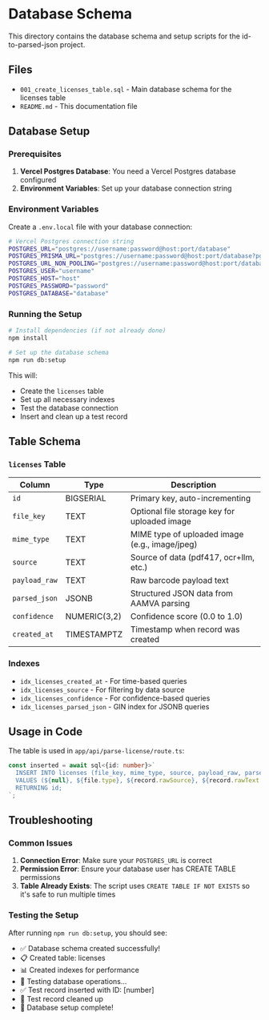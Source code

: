 # Database Schema

This directory contains the database schema and setup scripts for the id-to-parsed-json project.

## Files

- `001_create_licenses_table.sql` - Main database schema for the licenses table
- `README.md` - This documentation file

## Database Setup

### Prerequisites

1. **Vercel Postgres Database**: You need a Vercel Postgres database configured
2. **Environment Variables**: Set up your database connection string

### Environment Variables

Create a `.env.local` file with your database connection:

```bash
# Vercel Postgres connection string
POSTGRES_URL="postgres://username:password@host:port/database"
POSTGRES_PRISMA_URL="postgres://username:password@host:port/database?pgbouncer=true&connect_timeout=15"
POSTGRES_URL_NON_POOLING="postgres://username:password@host:port/database"
POSTGRES_USER="username"
POSTGRES_HOST="host"
POSTGRES_PASSWORD="password"
POSTGRES_DATABASE="database"
```

### Running the Setup

```bash
# Install dependencies (if not already done)
npm install

# Set up the database schema
npm run db:setup
```

This will:
- Create the `licenses` table
- Set up all necessary indexes
- Test the database connection
- Insert and clean up a test record

## Table Schema

### `licenses` Table

| Column | Type | Description |
|--------|------|-------------|
| `id` | BIGSERIAL | Primary key, auto-incrementing |
| `file_key` | TEXT | Optional file storage key for uploaded image |
| `mime_type` | TEXT | MIME type of uploaded image (e.g., image/jpeg) |
| `source` | TEXT | Source of data (pdf417, ocr+llm, etc.) |
| `payload_raw` | TEXT | Raw barcode payload text |
| `parsed_json` | JSONB | Structured JSON data from AAMVA parsing |
| `confidence` | NUMERIC(3,2) | Confidence score (0.0 to 1.0) |
| `created_at` | TIMESTAMPTZ | Timestamp when record was created |

### Indexes

- `idx_licenses_created_at` - For time-based queries
- `idx_licenses_source` - For filtering by data source
- `idx_licenses_confidence` - For confidence-based queries
- `idx_licenses_parsed_json` - GIN index for JSONB queries

## Usage in Code

The table is used in `app/api/parse-license/route.ts`:

```typescript
const inserted = await sql<{id: number}>`
  INSERT INTO licenses (file_key, mime_type, source, payload_raw, parsed_json, confidence)
  VALUES (${null}, ${file.type}, ${record.rawSource}, ${record.rawText ?? ""}, ${JSON.stringify(record)}::jsonb, ${record.confidence})
  RETURNING id;
`;
```

## Troubleshooting

### Common Issues

1. **Connection Error**: Make sure your `POSTGRES_URL` is correct
2. **Permission Error**: Ensure your database user has CREATE TABLE permissions
3. **Table Already Exists**: The script uses `CREATE TABLE IF NOT EXISTS` so it's safe to run multiple times

### Testing the Setup

After running `npm run db:setup`, you should see:
- ✅ Database schema created successfully!
- 📋 Created table: licenses
- 📊 Created indexes for performance
- 🧪 Testing database operations...
- ✅ Test record inserted with ID: [number]
- 🧹 Test record cleaned up
- 🎉 Database setup complete!
